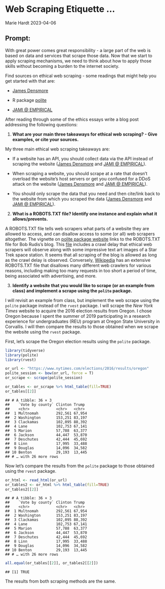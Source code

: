 Web Scraping Etiquette …
================
Marie Hardt
2023-04-06

## Prompt:

With great power comes great responsibility - a large part of the web is
based on data and services that scrape those data. Now that we start to
apply scraping mechanisms, we need to think about how to apply those
skills without becoming a burden to the internet society.

Find sources on ethical web scraping - some readings that might help you
get started with that are:

-   [James
    Densmore](https://towardsdatascience.com/ethics-in-web-scraping-b96b18136f01)

-   R package [polite](https://github.com/dmi3kno/polite)

-   [JAMI @
    EMPIRICAL](https://www.empiricaldata.org/dataladyblog/a-guide-to-ethical-web-scraping)

After reading through some of the ethics essays write a blog post
addressing the following questions:

1.  **What are your main three takeaways for ethical web scraping? -
    Give examples, or cite your sources.**

My three main ethical web scraping takeaways are:

-   If a website has an API, you should collect data via the API instead
    of scraping the website ([James
    Densmore](https://towardsdatascience.com/ethics-in-web-scraping-b96b18136f01)
    and [JAMI @
    EMPIRICAL](https://www.empiricaldata.org/dataladyblog/a-guide-to-ethical-web-scraping)).

-   When scraping a website, you should scrape at a rate that doesn’t
    overload the website’s host servers or get you confused for a DDoS
    attack on the website ([James
    Densmore](https://towardsdatascience.com/ethics-in-web-scraping-b96b18136f01)
    and [JAMI @
    EMPIRICAL](https://www.empiricaldata.org/dataladyblog/a-guide-to-ethical-web-scraping)).

-   You should only scrape the data that you need and then cite/link
    back to the website from which you scraped the data ([James
    Densmore](https://towardsdatascience.com/ethics-in-web-scraping-b96b18136f01)
    and [JAMI @
    EMPIRICAL](https://www.empiricaldata.org/dataladyblog/a-guide-to-ethical-web-scraping)).

2.  **What is a ROBOTS.TXT file? Identify one instance and explain what
    it allows/prevents.**

A ROBOTS.TXT file tells web scrapers what parts of a website they are
allowed to access, and can disallow access to some (or all) web scrapers
altogether. The vignette on [polite package
website](https://dmi3kno.github.io/polite/) links to the ROBOTS.TXT file
for Bob Rudis’s blog. This [file](https://rud.is/robots.txt) includes a
crawl delay that ethical web scrapers will observe along with some
impressive text art images of a Star Trek space station. It seems that
all scraping of the blog is allowed as long as the crawl delay is
observed. Conversely, [Wikipedia](https://en.wikipedia.org/robots.txt)
has an extensive ROBOTS.TXT file that disallows many different web
crawlers for various reasons, including making too many requests in too
short a period of time, being associated with advertising, and more.

3.  **Identify a website that you would like to scrape (or an example
    from class) and implement a scrape using the `polite` package.**

I will revisit an example from class, but implement the web scrape using
the `polite` package instead of the `rvest` package. I will scrape the
*New York Times* website to acquire the 2016 election results from
Oregon. I chose Oregon because I spent the summer of 2019 participating
in a research experience for undergraduates (REU) program at Oregon
State University in Corvallis. I will then compare the results to those
obtained when we scrape the website using the `rvest` package.

First, let’s scrape the Oregon election results using the `polite`
package.

``` r
library(tidyverse)
library(polite)
library(rvest)

or_url <- "https://www.nytimes.com/elections/2016/results/oregon"
polite_session <- bow(or_url, force = T)
or_scrape <- scrape(polite_session)

or_tables <- or_scrape %>% html_table(fill=TRUE)
or_tables[[2]]
```

    ## # A tibble: 36 × 3
    ##    `Vote by county` Clinton Trump 
    ##    <chr>            <chr>   <chr> 
    ##  1 Multnomah        292,561 67,954
    ##  2 Washington       153,251 83,197
    ##  3 Clackamas        102,095 88,392
    ##  4 Lane             102,753 67,141
    ##  5 Marion           57,788  63,377
    ##  6 Jackson          44,447  53,870
    ##  7 Deschutes        42,444  45,692
    ##  8 Linn             17,995  33,488
    ##  9 Douglas          14,096  34,582
    ## 10 Benton           29,193  13,445
    ## # … with 26 more rows

Now let’s compare the results from the `polite` package to those
obtained using the `rvest` package.

``` r
or_html <- read_html(or_url)
or_tables2 <- or_html %>% html_table(fill=TRUE)
or_tables2[[2]]
```

    ## # A tibble: 36 × 3
    ##    `Vote by county` Clinton Trump 
    ##    <chr>            <chr>   <chr> 
    ##  1 Multnomah        292,561 67,954
    ##  2 Washington       153,251 83,197
    ##  3 Clackamas        102,095 88,392
    ##  4 Lane             102,753 67,141
    ##  5 Marion           57,788  63,377
    ##  6 Jackson          44,447  53,870
    ##  7 Deschutes        42,444  45,692
    ##  8 Linn             17,995  33,488
    ##  9 Douglas          14,096  34,582
    ## 10 Benton           29,193  13,445
    ## # … with 26 more rows

``` r
all.equal(or_tables[[2]], or_tables2[[2]])
```

    ## [1] TRUE

The results from both scraping methods are the same.
